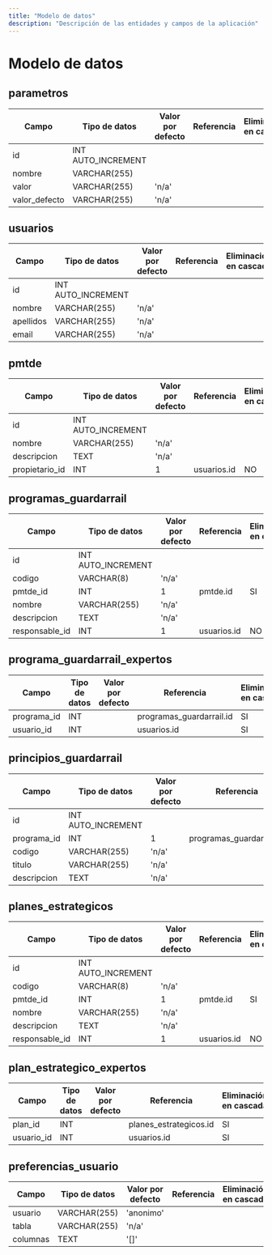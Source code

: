 ```yaml
---
title: "Modelo de datos"
description: "Descripción de las entidades y campos de la aplicación"
---
```


# Modelo de datos

## parametros
| Campo | Tipo de datos | Valor por defecto | Referencia | Eliminación en cascada |
|-------|---------------|-------------------|------------|------------------------|
| id | INT AUTO_INCREMENT |  |  |  |
| nombre | VARCHAR(255) |  |  |  |
| valor | VARCHAR(255) | 'n/a' |  |  |
| valor_defecto | VARCHAR(255) | 'n/a' |  |  |

## usuarios
| Campo | Tipo de datos | Valor por defecto | Referencia | Eliminación en cascada |
|-------|---------------|-------------------|------------|------------------------|
| id | INT AUTO_INCREMENT |  |  |  |
| nombre | VARCHAR(255) | 'n/a' |  |  |
| apellidos | VARCHAR(255) | 'n/a' |  |  |
| email | VARCHAR(255) | 'n/a' |  |  |

## pmtde
| Campo | Tipo de datos | Valor por defecto | Referencia | Eliminación en cascada |
|-------|---------------|-------------------|------------|------------------------|
| id | INT AUTO_INCREMENT |  |  |  |
| nombre | VARCHAR(255) | 'n/a' |  |  |
| descripcion | TEXT | 'n/a' |  |  |
| propietario_id | INT | 1 | usuarios.id | NO |

## programas_guardarrail
| Campo | Tipo de datos | Valor por defecto | Referencia | Eliminación en cascada |
|-------|---------------|-------------------|------------|------------------------|
| id | INT AUTO_INCREMENT |  |  |  |
| codigo | VARCHAR(8) | 'n/a' |  |  |
| pmtde_id | INT | 1 | pmtde.id | SI |
| nombre | VARCHAR(255) | 'n/a' |  |  |
| descripcion | TEXT | 'n/a' |  |  |
| responsable_id | INT | 1 | usuarios.id | NO |

## programa_guardarrail_expertos
| Campo | Tipo de datos | Valor por defecto | Referencia | Eliminación en cascada |
|-------|---------------|-------------------|------------|------------------------|
| programa_id | INT |  | programas_guardarrail.id | SI |
| usuario_id | INT |  | usuarios.id | SI |

## principios_guardarrail
| Campo | Tipo de datos | Valor por defecto | Referencia | Eliminación en cascada |
|-------|---------------|-------------------|------------|------------------------|
| id | INT AUTO_INCREMENT |  |  |  |
| programa_id | INT | 1 | programas_guardarrail.id | SI |
| codigo | VARCHAR(255) | 'n/a' |  |  |
| titulo | VARCHAR(255) | 'n/a' |  |  |
| descripcion | TEXT | 'n/a' |  |  |

## planes_estrategicos
| Campo | Tipo de datos | Valor por defecto | Referencia | Eliminación en cascada |
|-------|---------------|-------------------|------------|------------------------|
| id | INT AUTO_INCREMENT |  |  |  |
| codigo | VARCHAR(8) | 'n/a' |  |  |
| pmtde_id | INT | 1 | pmtde.id | SI |
| nombre | VARCHAR(255) | 'n/a' |  |  |
| descripcion | TEXT | 'n/a' |  |  |
| responsable_id | INT | 1 | usuarios.id | NO |

## plan_estrategico_expertos
| Campo | Tipo de datos | Valor por defecto | Referencia | Eliminación en cascada |
|-------|---------------|-------------------|------------|------------------------|
| plan_id | INT |  | planes_estrategicos.id | SI |
| usuario_id | INT |  | usuarios.id | SI |

## preferencias_usuario
| Campo | Tipo de datos | Valor por defecto | Referencia | Eliminación en cascada |
|-------|---------------|-------------------|------------|------------------------|
| usuario | VARCHAR(255) | 'anonimo' |  |  |
| tabla | VARCHAR(255) | 'n/a' |  |  |
| columnas | TEXT | '[]' |  |  |

